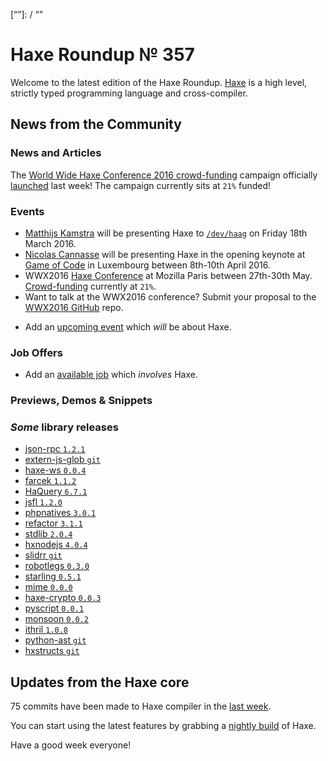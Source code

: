 [_template]: ../templates/roundup.html
[date]: / "2016-03-09 09:59:00"
[modified]: / "2016-03-09 09:59:00"
[published]: / "2016-03-09 15:00:00"
[“”]: / “”

# Haxe Roundup № 357

Welcome to the latest edition of the Haxe Roundup. [Haxe](http://haxe.org/?utm_source=haxe.io) is a high level, strictly typed programming language and cross-compiler.

## News from the Community

### News and Articles

The [World Wide Haxe Conference 2016 crowd-funding](https://en.ulule.com/wwx2016/) campaign officially [launched](https://twitter.com/silexlabs/status/707197540819714048) last week! The campaign currently sits at `21%` funded!



### Events

- [Matthijs Kamstra](https://twitter.com/MatthijsKamstra) will be presenting Haxe to [`/dev/haag`](http://www.meetup.com/devhaag/events/228921908/) on Friday 18th March 2016.
- [Nicolas Cannasse](https://twitter.com/ncannasse) will be presenting Haxe in
the opening keynote at [Game of Code](http://www.gameofcode.eu/) in Luxembourg between 8th-10th April 2016.
- WWX2016 [Haxe Conference](http://wwx.silexlabs.org/2016/) at Mozilla Paris between 27th-30th May. [Crowd-funding](https://fr.ulule.com/wwx2016/) currently at `21%`.
- Want to talk at the WWX2016 conference? Submit your proposal to the [WWX2016 GitHub](https://github.com/silexlabs/wwx2016/#talks-workshops-hackathons) repo.
+	Add an [upcoming event](https://github.com/skial/haxe.io/labels/events) which _will_ be about Haxe.

### Job Offers

- Add an [available job](https://github.com/skial/haxe.io/labels/jobs) which _involves_ Haxe.

### Previews, Demos & Snippets



### *Some* library releases

- [json-rpc `1.2.1`](http://lib.haxe.org/p/json-rpc)
- [extern-js-glob `git`](https://github.com/ExternKit/extern-js-glob)
- [haxe-ws `0.0.4`](http://lib.haxe.org/p/haxe-ws)
- [farcek `1.1.2`](http://lib.haxe.org/p/farcek)
- [HaQuery `6.7.1`](http://lib.haxe.org/p/HaQuery)
- [jsfl `1.2.0`](http://lib.haxe.org/p/jsfl)
- [phpnatives `3.0.1`](http://lib.haxe.org/p/phpnatives)
- [refactor `3.1.1`](http://lib.haxe.org/p/refactor)
- [stdlib `2.0.4`](http://lib.haxe.org/p/stdlib)
- [hxnodejs `4.0.4`](http://lib.haxe.org/p/hxnodejs)
- [slidrr `git`](https://github.com/MatthijsKamstra/slidrr)
- [robotlegs `0.3.0`](http://lib.haxe.org/p/robotlegs)
- [starling `0.5.1`](http://lib.haxe.org/p/starling)
- [mime `0.0.0`](http://lib.haxe.org/p/mime)
- [haxe-crypto `0.0.3`](http://lib.haxe.org/p/haxe-crypto)
- [pyscript `0.0.1`](http://lib.haxe.org/p/pyscript)
- [monsoon `0.0.2`](http://lib.haxe.org/p/monsoon)
- [ithril `1.0.8`](http://lib.haxe.org/p/ithril)
- [python-ast `git`](https://github.com/nadako/python-ast)
- [hxstructs `git`](https://github.com/bguiz/hxstruct)

## Updates from the Haxe core

75 commits have been made to Haxe compiler in the [last week].



You can start using the latest features by grabbing a [nightly build] of Haxe.

Have a good week everyone!

[last week]: https://github.com/issues?utf8=%E2%9C%93&q=closed%3A2016-03-08..2016-03-15+org%3Ahaxefoundation+is%3Aclosed+
[issues]: https://github.com/issues?utf8=%E2%9C%93&q=language%3Ahaxe+language%3Ac%2B%2B+language%3Ac+org%3Ahaxefoundation+org%3Aopenfl+org%3Asnowkit+org%3AKTXSoftware+org%3Ahaxeflixel+org%3Ahaxepunk+org%3Anmehost+org%3Ahaxeui+org%3Ahaxetink+org%3Anative-toolkit+org%3AStencyl+repo%3Ahaxe-js-kit+user%3Aunderscorediscovery+is%3Aclosed+closed%3A2016-03-08..2016-03-15+
[nightly build]: http://build.haxe.org
